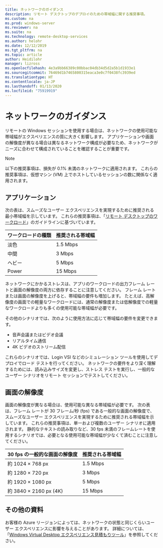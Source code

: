 ```yaml
---
title: ネットワークのガイダンス
description: リモート デスクトップのデプロイのための帯域幅に関する推奨事項。
ms.custom: na
ms.prod: windows-server
ms.reviewer: na
ms.suite: na
ms.technology: remote-desktop-services
ms.author: helohr
ms.date: 12/12/2019
ms.tgt_pltfrm: na
ms.topic: article
author: Heidilohr
manager: lizross
ms.openlocfilehash: 4e3a9bb66389c00bbac04db34d5d2a5b1d1933e1
ms.sourcegitcommit: 76469d1b7465800315eaca3e0c7f0438fc3939ed
ms.translationtype: HT
ms.contentlocale: ja-JP
ms.lasthandoff: 01/13/2020
ms.locfileid: "75919919"
---
```

# <a name="network-guidance"></a>ネットワークのガイダンス

リモートの Windows セッションを使用する場合は、ネットワークの使用可能な帯域幅がエクスペリエンスの質に大きく影響します。 アプリケーションや画面の解像度が異なる場合は異なるネットワーク構成が必要なため、ネットワークがニーズに合わせて構成されていることを確認することが重要です。

>[!NOTE]
>以下の推奨事項は、損失が 0.1% 未満のネットワークに適用されます。 これらの推奨事項は、仮想マシン (VM) 上でホストしているセッションの数に関係なく適用されます。

## <a name="applications"></a>アプリケーション

次の表は、スムーズなユーザー エクスペリエンスを実現するために推奨される最小帯域幅を示しています。 これらの推奨事項は、「[リモート デスクトップのワークロード](remote-desktop-workloads.md)」のガイドラインに基づいています。

| ワークロードの種類   | 推奨される帯域幅 |
|-----------------|-----------------------|
| 淡色           | 1.5 Mbps              |
| 中間          | 3 Mbps                |
| ヘビー           | 5 Mbps                |
| Power           | 15 Mbps               |

ネットワークにかかるストレスは、アプリのワークロードの出力フレーム レートと画面の解像度の両方に依存することに注意してください。 フレーム レートまたは画面の解像度を上げると、帯域幅の要件も増加します。 たとえば、高解像度の画面での軽量なワークロードには、通常の解像度または低解像度での軽量なワークロードよりも多くの使用可能な帯域幅が必要です。

その他のシナリオでは、次のように使用方法に応じて帯域幅の要件を変更できます。

- 音声会議またはビデオ会議
- リアルタイム通信
- 4K ビデオのストリーム配信

これらのシナリオでは、Login VSI などのシミュレーション ツールを使用してデプロイでロード テストを行ってください。 ネットワークの要件をより深く理解するためには、読み込みサイズを変更し、ストレス テストを実行し、一般的なユーザー シナリオをリモート セッションでテストしてください。

## <a name="display-resolutions"></a>画面の解像度

画面の解像度が異なる場合は、使用可能な異なる帯域幅が必要です。 次の表は、フレーム レートが 30 フレーム/秒 (fps) である一般的な画面の解像度で、スムーズなユーザー エクスペリエンスを実現するために推奨される帯域幅を示しています。 これらの推奨事項は、単一および複数のユーザー シナリオに適用されます。 静的なテキストの読み取りなど、30 fps 未満のフレームレートを使用するシナリオでは、必要となる使用可能な帯域幅が少なくて済むことに注意してください。

| 30 fps の一般的な画面の解像度    | 推奨される帯域幅 |
|------------------------------------------|-----------------------|
| 約 1024 × 768 px                      | 1.5 Mbps              |
| 約 1280 × 720 px                      | 3 Mbps                |
| 約 1920 × 1080 px                     | 5 Mbps                |
| 約 3840 × 2160 px (4K)                | 15 Mbps               |

## <a name="additional-resources"></a>その他の資料

お客様の Azure リージョンによっては、ネットワークの状態と同じくらいユーザー エクスペリエンスに影響を与えることがあります。 詳細については、「[Windows Virtual Desktop エクスペリエンス見積もりツール](https://azure.microsoft.com/services/virtual-desktop/assessment/)」を参照してください。
